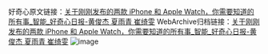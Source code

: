 好奇心原文链接：[关于刚刚发布的两款 iPhone 和 Apple Watch，你需要知道的所有事_智能_好奇心日报-黄俊杰 夏雨青 崔绮雯](https://www.qdaily.com/articles/2279.html)
WebArchive归档链接：[关于刚刚发布的两款 iPhone 和 Apple Watch，你需要知道的所有事_智能_好奇心日报-黄俊杰 夏雨青 崔绮雯](http://web.archive.org/web/20160629055641/http://www.qdaily.com:80/articles/2279.html)
![image](http://ww3.sinaimg.cn/large/007d5XDpgy1g3vbypk7jpj30u0b1fx6p)